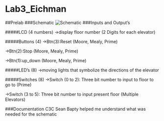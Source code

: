 Lab3_Eichman
============
##Prelab
###Schematic
![Schematic](https://raw.github.com/DanielEichman/Lab3_Eichman/master/Schematic.jpg)
###Inputs and Output’s

#####LCD (4 numbers)
->display floor number (2 Digits for each elevator)

#####Buttons (4)
->Btn(3):Reset (Moore, Mealy, Prime)

->Btn(2):Stop (Moore, Mealy, Prime)

->Btn(1):up_down (Moore, Mealy, Prime)

#####LED’s (8)
->moving lights that symbolize the directions of the elevator 

#####Switches (8)
->Switch (0 to 2): Three bit number to input to floor to go to (Prime)

->Switch (3 to 5): Three bit number to input present floor (Multiple Elevators) 

###Documentation
C3C Sean Bapty helped me understand what was needed for the schematic
